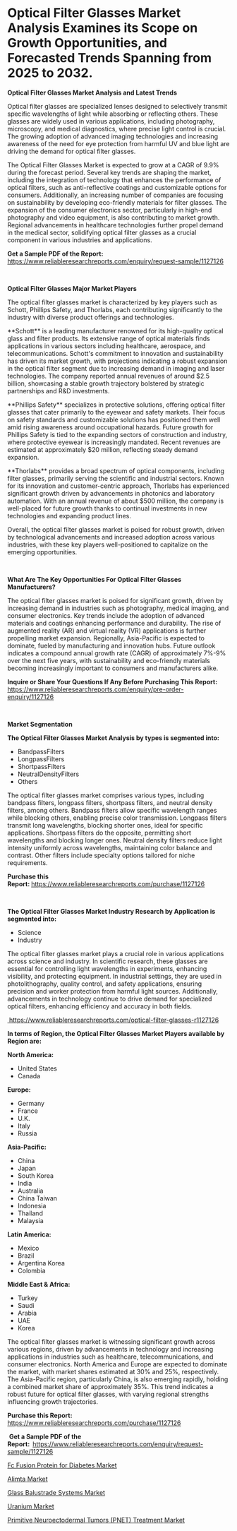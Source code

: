 <p><h1>Optical Filter Glasses Market Analysis Examines its Scope on Growth Opportunities, and Forecasted Trends Spanning from 2025 to 2032.</h1></p><p><strong>Optical Filter Glasses Market Analysis and Latest Trends</strong></p>
<p><p>Optical filter glasses are specialized lenses designed to selectively transmit specific wavelengths of light while absorbing or reflecting others. These glasses are widely used in various applications, including photography, microscopy, and medical diagnostics, where precise light control is crucial. The growing adoption of advanced imaging technologies and increasing awareness of the need for eye protection from harmful UV and blue light are driving the demand for optical filter glasses.</p><p>The Optical Filter Glasses Market is expected to grow at a CAGR of 9.9% during the forecast period. Several key trends are shaping the market, including the integration of technology that enhances the performance of optical filters, such as anti-reflective coatings and customizable options for consumers. Additionally, an increasing number of companies are focusing on sustainability by developing eco-friendly materials for filter glasses. The expansion of the consumer electronics sector, particularly in high-end photography and video equipment, is also contributing to market growth. Regional advancements in healthcare technologies further propel demand in the medical sector, solidifying optical filter glasses as a crucial component in various industries and applications.</p></p>
<p><strong>Get a Sample PDF of the Report:&nbsp;</strong> <a href="https://www.reliableresearchreports.com/enquiry/request-sample/1127126?utm_campaign=13&utm_medium=2&utm_source=Github&utm_content=ia&utm_term=30012025&utm_id=optical-filter-glasses">https://www.reliableresearchreports.com/enquiry/request-sample/1127126</a></p>
<p>&nbsp;</p>
<p><strong>Optical Filter Glasses Major Market Players</strong></p>
<p><p>The optical filter glasses market is characterized by key players such as Schott, Phillips Safety, and Thorlabs, each contributing significantly to the industry with diverse product offerings and technologies.</p><p>**Schott** is a leading manufacturer renowned for its high-quality optical glass and filter products. Its extensive range of optical materials finds applications in various sectors including healthcare, aerospace, and telecommunications. Schott's commitment to innovation and sustainability has driven its market growth, with projections indicating a robust expansion in the optical filter segment due to increasing demand in imaging and laser technologies. The company reported annual revenues of around $2.5 billion, showcasing a stable growth trajectory bolstered by strategic partnerships and R&D investments.</p><p>**Phillips Safety** specializes in protective solutions, offering optical filter glasses that cater primarily to the eyewear and safety markets. Their focus on safety standards and customizable solutions has positioned them well amid rising awareness around occupational hazards. Future growth for Phillips Safety is tied to the expanding sectors of construction and industry, where protective eyewear is increasingly mandated. Recent revenues are estimated at approximately $20 million, reflecting steady demand expansion.</p><p>**Thorlabs** provides a broad spectrum of optical components, including filter glasses, primarily serving the scientific and industrial sectors. Known for its innovation and customer-centric approach, Thorlabs has experienced significant growth driven by advancements in photonics and laboratory automation. With an annual revenue of about $500 million, the company is well-placed for future growth thanks to continual investments in new technologies and expanding product lines.</p><p>Overall, the optical filter glasses market is poised for robust growth, driven by technological advancements and increased adoption across various industries, with these key players well-positioned to capitalize on the emerging opportunities.</p></p>
<p>&nbsp;</p>
<p><strong>What Are The Key Opportunities For Optical Filter Glasses Manufacturers?</strong></p>
<p><p>The optical filter glasses market is poised for significant growth, driven by increasing demand in industries such as photography, medical imaging, and consumer electronics. Key trends include the adoption of advanced materials and coatings enhancing performance and durability. The rise of augmented reality (AR) and virtual reality (VR) applications is further propelling market expansion. Regionally, Asia-Pacific is expected to dominate, fueled by manufacturing and innovation hubs. Future outlook indicates a compound annual growth rate (CAGR) of approximately 7%-9% over the next five years, with sustainability and eco-friendly materials becoming increasingly important to consumers and manufacturers alike.</p></p>
<p><strong>Inquire or Share Your Questions If Any Before Purchasing This Report:</strong> <a href="https://www.reliableresearchreports.com/enquiry/pre-order-enquiry/1127126?utm_campaign=13&utm_medium=2&utm_source=Github&utm_content=ia&utm_term=30012025&utm_id=optical-filter-glasses">https://www.reliableresearchreports.com/enquiry/pre-order-enquiry/1127126</a></p>
<p>&nbsp;</p>
<p><strong>Market Segmentation</strong></p>
<p><strong>The Optical Filter Glasses Market Analysis by types is segmented into:</strong></p>
<p><ul><li>BandpassFilters</li><li>LongpassFilters</li><li>ShortpassFilters</li><li>NeutralDensityFilters</li><li>Others</li></ul></p>
<p><p>The optical filter glasses market comprises various types, including bandpass filters, longpass filters, shortpass filters, and neutral density filters, among others. Bandpass filters allow specific wavelength ranges while blocking others, enabling precise color transmission. Longpass filters transmit long wavelengths, blocking shorter ones, ideal for specific applications. Shortpass filters do the opposite, permitting short wavelengths and blocking longer ones. Neutral density filters reduce light intensity uniformly across wavelengths, maintaining color balance and contrast. Other filters include specialty options tailored for niche requirements.</p></p>
<p><strong>Purchase this Report:&nbsp;</strong><a href="https://www.reliableresearchreports.com/purchase/1127126?utm_campaign=13&utm_medium=2&utm_source=Github&utm_content=ia&utm_term=30012025&utm_id=optical-filter-glasses">https://www.reliableresearchreports.com/purchase/1127126</a></p>
<p>&nbsp;</p>
<p><strong>The Optical Filter Glasses Market Industry Research by Application is segmented into:</strong></p>
<p><ul><li>Science</li><li>Industry</li></ul></p>
<p><p>The optical filter glasses market plays a crucial role in various applications across science and industry. In scientific research, these glasses are essential for controlling light wavelengths in experiments, enhancing visibility, and protecting equipment. In industrial settings, they are used in photolithography, quality control, and safety applications, ensuring precision and worker protection from harmful light sources. Additionally, advancements in technology continue to drive demand for specialized optical filters, enhancing efficiency and accuracy in both fields.</p></p>
<p><a href="https://www.reliableresearchreports.com/optical-filter-glasses-r1127126?utm_campaign=13&utm_medium=2&utm_source=Github&utm_content=ia&utm_term=30012025&utm_id=optical-filter-glasses">&nbsp;https://www.reliableresearchreports.com/optical-filter-glasses-r1127126</a></p>
<p><strong>In terms of Region, the Optical Filter Glasses Market Players available by Region are:</strong></p>
<p>
    <p> <strong> North America: </strong>
        <ul>
            <li>United States</li>
            <li>Canada</li>
        </ul>
        </p> 
    <p> <strong> Europe: </strong>
        <ul>
            <li>Germany</li>
            <li>France</li>
            <li>U.K.</li>
            <li>Italy</li>
            <li>Russia</li>
        </ul>
        </p> 
    <p> <strong> Asia-Pacific: </strong>
        <ul>
            <li>China</li>
            <li>Japan</li>
            <li>South Korea</li>
            <li>India</li>
            <li>Australia</li>
            <li>China Taiwan</li>
            <li>Indonesia</li>
            <li>Thailand</li>
            <li>Malaysia</li>
        </ul>
        </p> 
    <p> <strong> Latin America: </strong>
        <ul>
            <li>Mexico</li>
            <li>Brazil</li>
            <li>Argentina Korea</li>
            <li>Colombia</li>
        </ul>
        </p> 
    <p> <strong> Middle East & Africa: </strong>
        <ul>
            <li>Turkey</li>
            <li>Saudi</li>
            <li>Arabia</li>
            <li>UAE</li>
            <li>Korea</li>
        </ul>
    </p>
    </p>
<p><p>The optical filter glasses market is witnessing significant growth across various regions, driven by advancements in technology and increasing applications in industries such as healthcare, telecommunications, and consumer electronics. North America and Europe are expected to dominate the market, with market shares estimated at 30% and 25%, respectively. The Asia-Pacific region, particularly China, is also emerging rapidly, holding a combined market share of approximately 35%. This trend indicates a robust future for optical filter glasses, with varying regional strengths influencing growth trajectories.</p></p>
<p><strong>Purchase this Report: </strong><a href="https://www.reliableresearchreports.com/purchase/1127126?utm_campaign=13&utm_medium=2&utm_source=Github&utm_content=ia&utm_term=30012025&utm_id=optical-filter-glasses">https://www.reliableresearchreports.com/purchase/1127126</a></p>
<p>&nbsp;<strong>Get a Sample PDF of the Report:&nbsp;&nbsp;</strong><a href="https://www.reliableresearchreports.com/enquiry/request-sample/1127126?utm_campaign=13&utm_medium=2&utm_source=Github&utm_content=ia&utm_term=30012025&utm_id=optical-filter-glasses">https://www.reliableresearchreports.com/enquiry/request-sample/1127126</a></p>
<p><strong></strong></p>
<p><p><a href="https://www.linkedin.com/pulse/research-examination-onthe-fc-fusion-protein-diabetes-67wle?utm_campaign=13&utm_medium=2&utm_source=Github&utm_content=ia&utm_term=30012025&utm_id=optical-filter-glasses">Fc Fusion Protein for Diabetes Market</a></p><p><a href="https://www.linkedin.com/pulse/comprehensive-alimta-market-size-report-2025-2032-application-yeixf?utm_campaign=13&utm_medium=2&utm_source=Github&utm_content=ia&utm_term=30012025&utm_id=optical-filter-glasses">Alimta Market</a></p><p><a href="https://github.com/luckyshygirl/Market-Research-Report-List-7/blob/main/glass-balustrade-systems-market.md?utm_campaign=13&utm_medium=2&utm_source=Github&utm_content=ia&utm_term=30012025&utm_id=optical-filter-glasses">Glass Balustrade Systems Market</a></p><p><a href="https://github.com/vimar16th/Market-Research-Report-List-7/blob/main/uranium-market.md?utm_campaign=13&utm_medium=2&utm_source=Github&utm_content=ia&utm_term=30012025&utm_id=optical-filter-glasses">Uranium Market</a></p><p><a href="https://www.linkedin.com/pulse/primitive-neuroectodermal-tumors-pnet-treatment-market-analysis-2knle?utm_campaign=13&utm_medium=2&utm_source=Github&utm_content=ia&utm_term=30012025&utm_id=optical-filter-glasses">Primitive Neuroectodermal Tumors (PNET) Treatment Market</a></p></p>